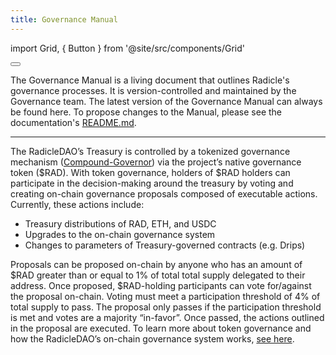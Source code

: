 ```yaml
---
title: Governance Manual
---
```


import Grid, { Button } from '@site/src/components/Grid'

<Grid>
  <Button
    style={{gridColumn: '1 / span 12'}}
    href="https://github.com/radicle-dev/radicle-docs/blob/master/docs/governance/manual.md"
    title="Read the Governance Manual on GitHub"
  >
  </Button>
</Grid>

The Governance Manual is a living document that outlines Radicle's governance processes. It is version-controlled and
maintained by the Governance team. The latest version of the Governance Manual can always be found here. To propose
changes to the Manual, please see the documentation's
[README.md](https://github.com/radicle-dev/radicle-docs#how-to-contribute).

---

The RadicleDAO’s Treasury is controlled by a tokenized governance mechanism
([Compound-Governor](https://wiki.tally.xyz/docs/compound-governor)) via the project’s native governance token ($RAD).
With token governance, holders of $RAD holders can participate in the decision-making around the treasury by voting and
creating on-chain governance proposals composed of executable actions. Currently, these actions include: 

- Treasury distributions of RAD, ETH, and USDC
- Upgrades to the on-chain governance system
- Changes to parameters of Treasury-governed contracts (e.g. Drips)

Proposals can be proposed on-chain by anyone who has an amount of $RAD greater than or equal to 1% of total total supply
delegated to their address. Once proposed, $RAD-holding participants can vote for/against the proposal on-chain. Voting
must meet a participation threshold of 4% of total supply to pass. The proposal only passes if the participation
threshold is met and votes are a majority “in-favor”. Once passed, the actions outlined in the proposal are executed. To
learn more about token governance and how the RadicleDAO’s on-chain governance system works, [see
here](https://wiki.tally.xyz/docs/compound-governor).
